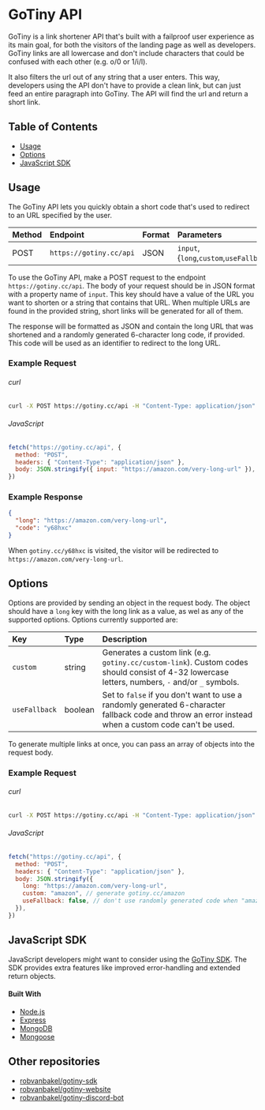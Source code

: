 # GoTiny API

GoTiny is a link shortener API that's built with a failproof user experience as its main goal, for both the visitors of the landing page as well as developers. GoTiny links are all lowercase and don't include characters that could be confused with each other (e.g. o/0 or 1/i/l).

It also filters the url out of any string that a user enters. This way, developers using the API don't have to provide a clean link, but can just feed an entire paragraph into GoTiny. The API will find the url and return a short link.

## Table of Contents

- [Usage](#usage)
- [Options](#options)
- [JavaScript SDK](#javascript-sdk)

## Usage

The GoTiny API lets you quickly obtain a short code that's used to redirect to an URL specified by the user.

| Method | Endpoint                | Format | Parameters                               |
| :----- | :---------------------- | :----- | :--------------------------------------- |
| POST   | `https://gotiny.cc/api` | JSON   | `input`, {`long`,`custom`,`useFallback`} |

To use the GoTiny API, make a POST request to the endpoint `https://gotiny.cc/api`. The body of your request should be in JSON format with a property name of `input`. This key should have a value of the URL you want to shorten or a string that contains that URL. When multiple URLs are found in the provided string, short links will be generated for all of them.

The response will be formatted as JSON and contain the long URL that was shortened and a randomly generated 6-character long code, if provided. This code will be used as an identifier to redirect to the long URL.

### Example Request

###### curl

```bash
curl -X POST https://gotiny.cc/api -H "Content-Type: application/json" -d '{ "input" : "https://amazon.com/very-long-url" }'
```

###### JavaScript

```javascript
fetch("https://gotiny.cc/api", {
  method: "POST",
  headers: { "Content-Type": "application/json" },
  body: JSON.stringify({ input: "https://amazon.com/very-long-url" }),
})
```

### Example Response

```json
{
  "long": "https://amazon.com/very-long-url",
  "code": "y68hxc"
}
```

When `gotiny.cc/y68hxc` is visited, the visitor will be redirected to `https://amazon.com/very-long-url`.

## Options

Options are provided by sending an object in the request body. The object should have a `long` key with the long link as a value, as wel as any of the supported options. Options currently supported are:

| Key           | Type    | Description                                                                                                                                         |
| :------------ | :------ | :-------------------------------------------------------------------------------------------------------------------------------------------------- |
| `custom`      | string  | Generates a custom link (e.g. `gotiny.cc/custom-link`). Custom codes should consist of 4-32 lowercase letters, numbers, `-` and/or `_` symbols.     |
| `useFallback` | boolean | Set to `false` if you don't want to use a randomly generated 6-character fallback code and throw an error instead when a custom code can't be used. |

To generate multiple links at once, you can pass an array of objects into the request body.

### Example Request

###### curl

```bash
curl -X POST https://gotiny.cc/api -H "Content-Type: application/json" -d '{ "long" : "https://amazon.com/very-long-url", "custom": "amazon", "useFallback": false }'
```

###### JavaScript

```javascript
fetch("https://gotiny.cc/api", {
  method: "POST",
  headers: { "Content-Type": "application/json" },
  body: JSON.stringify({
    long: "https://amazon.com/very-long-url",
    custom: "amazon", // generate gotiny.cc/amazon
    useFallback: false, // don't use randomly generated code when "amazon" can't be used
  }),
})
```

## JavaScript SDK

JavaScript developers might want to consider using the [GoTiny SDK](https://www.npmjs.com/package/gotiny). The SDK provides extra features like improved error-handling and extended return objects.

#### Built With

- [Node.js](https://nodejs.org)
- [Express](http://expressjs.com)
- [MongoDB](https://www.mongodb.com)
- [Mongoose](https://mongoosejs.com)

## Other repositories

- [robvanbakel/gotiny-sdk](https://github.com/robvanbakel/gotiny-sdk)
- [robvanbakel/gotiny-website](https://github.com/robvanbakel/gotiny-website)
- [robvanbakel/gotiny-discord-bot](https://github.com/robvanbakel/gotiny-discord-bot)
